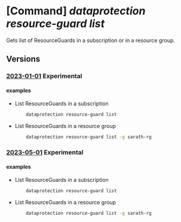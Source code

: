 # [Command] _dataprotection resource-guard list_

Gets list of ResourceGuards in a subscription or in a resource group.

## Versions

### [2023-01-01](/Resources/mgmt-plane/L3N1YnNjcmlwdGlvbnMve30vcHJvdmlkZXJzL21pY3Jvc29mdC5kYXRhcHJvdGVjdGlvbi9yZXNvdXJjZWd1YXJkcw==/2023-01-01.xml) **Experimental**

<!-- mgmt-plane /subscriptions/{}/providers/microsoft.dataprotection/resourceguards 2023-01-01 -->
<!-- mgmt-plane /subscriptions/{}/resourcegroups/{}/providers/microsoft.dataprotection/resourceguards 2023-01-01 -->

#### examples

- List ResourceGuards in a subscription
    ```bash
        dataprotection resource-guard list
    ```

- List ResourceGuards in a resource group
    ```bash
        dataprotection resource-guard list -g sarath-rg
    ```

### [2023-05-01](/Resources/mgmt-plane/L3N1YnNjcmlwdGlvbnMve30vcHJvdmlkZXJzL21pY3Jvc29mdC5kYXRhcHJvdGVjdGlvbi9yZXNvdXJjZWd1YXJkcw==/2023-05-01.xml) **Experimental**

<!-- mgmt-plane /subscriptions/{}/providers/microsoft.dataprotection/resourceguards 2023-05-01 -->
<!-- mgmt-plane /subscriptions/{}/resourcegroups/{}/providers/microsoft.dataprotection/resourceguards 2023-05-01 -->

#### examples

- List ResourceGuards in a subscription
    ```bash
        dataprotection resource-guard list
    ```

- List ResourceGuards in a resource group
    ```bash
        dataprotection resource-guard list -g sarath-rg
    ```
